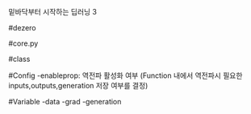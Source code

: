 밑바닥부터 시작하는 딥러닝 3

#dezero


#core.py

#class


#Config
-enableprop: 역전파 활성화 여부 
(Function 내에서 역전파시 필요한 inputs,outputs,generation 저장 여부를 결정)

#Variable
-data
-grad
-generation


